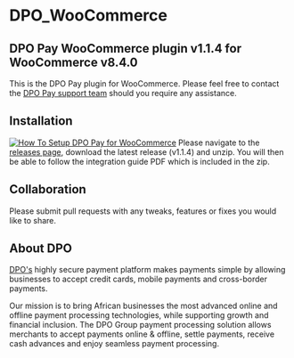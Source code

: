# DPO_WooCommerce

## DPO Pay WooCommerce plugin v1.1.4 for WooCommerce v8.4.0

This is the DPO Pay plugin for WooCommerce. Please feel free to contact
the [DPO Pay support team](https://dpogroup.com/contact-us/) should you require any assistance.

## Installation

[![How To Setup DPO Pay for WooCommerce](https://appinlet.com/wp-content/uploads/2021/01/How-To-Setup-DPO-Group-for-WooCommerce.jpg)](https://www.youtube.com/watch?v=AWZ13mdru2E "How To Setup DPO Pay for WooCommerce")
Please navigate to the [releases page](https://github.com/DPO-Group/DPO_WooCommerce/releases), download the
latest release (v1.1.4) and unzip. You will then be able to follow the integration guide PDF which is included in the
zip.

## Collaboration

Please submit pull requests with any tweaks, features or fixes you would like to share.

## About DPO

[DPO's](https://dpogroup.com/) highly secure payment platform makes payments simple by allowing businesses to
accept credit cards, mobile payments and cross-border payments.

Our mission is to bring African businesses the most advanced online and offline payment processing technologies, while
supporting growth and financial inclusion. The DPO Group payment processing solution allows merchants to accept payments
online & offline, settle payments, receive cash advances and enjoy seamless payment processing.
